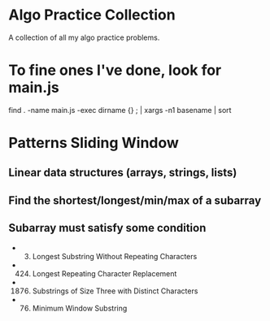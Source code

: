# Algo Practice Collection

A collection of all my algo practice problems. 


# To fine ones I've done, look for main.js
find . -name main.js -exec dirname {} \; | xargs -n1 basename | sort

# Patterns Sliding Window
## Linear data structures (arrays, strings, lists)
## Find the shortest/longest/min/max of a subarray
## Subarray must satisfy some condition
- 3. Longest Substring Without Repeating Characters
- 424. Longest Repeating Character Replacement
- 1876. Substrings of Size Three with Distinct Characters
- 76. Minimum Window Substring

